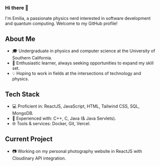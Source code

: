 ### Hi there 👋

<!--
**edoda/edoda** is a ✨ _special_ ✨ repository because its `README.md` (this file) appears on your GitHub profile.

-->
I'm Emilia, a passionate physics nerd interested in software development and quantum computing. Welcome to my GitHub profile!

## About Me

- 🎓 Undergraduate in physics and computer science at the University of Southern California.
- 🌱 Enthusiastic learner, always seeking opportunities to expand my skill set.
- 💡 Hoping to work in fields at the intersections of technology and physics.

## Tech Stack

- 💻 Proficient in: ReactJS, JavaScript, HTML, Tailwind CSS, SQL, MongoDB.
- 🔧 Experienced with: C++, C, Java (& Java Servlets).
- 🌐 Tools & services: Docker, Git, Vercel.

## Current Project
- 📷 Working on my personal photography website in ReactJS with Cloudinary API integration.
